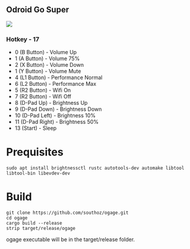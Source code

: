 ## Odroid Go Super
![](https://github.com/southoz/RetroOZ/blob/main/wiki/images/Buttons_OGA.png)
### Hotkey - 17
* 0 (B Button) - Volume Up
* 1 (A Button) - Volume 75%
* 2 (X Button) - Volume Down
* 1 (Y Button) - Volume Mute
* 4 (L1 Button) - Performance Normal
* 6 (L2 Button) - Performance Max
* 5 (R2 Button) - Wifi On
* 7 (R2 Button) - Wifi Off
* 8 (D-Pad Up) - Brightness Up
* 9 (D-Pad Down) - Brightness Down
* 10 (D-Pad Left) - Brightness 10%
* 11 (D-Pad Right) - Brightness 50%
* 13 (Start) - Sleep

Prequisites
===========
```
sudo apt install brightnessctl rustc autotools-dev automake libtool libtool-bin libevdev-dev
```

Build
=====
```
git clone https://github.com/southoz/ogage.git
cd ogage
cargo build --release
strip target/release/ogage
```
ogage executable will be in the target/release folder.
